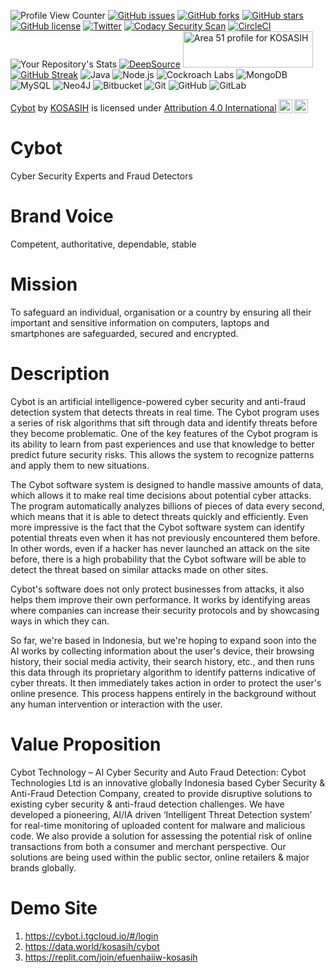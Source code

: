 ![Profile View Counter](https://komarev.com/ghpvc/?username=KOSASIH)
[![GitHub issues](https://img.shields.io/github/issues/KOSASIH/Cybot)](https://github.com/KOSASIH/Cybot/issues)
[![GitHub forks](https://img.shields.io/github/forks/KOSASIH/Cybot)](https://github.com/KOSASIH/Cybot/network)
[![GitHub stars](https://img.shields.io/github/stars/KOSASIH/Cybot)](https://github.com/KOSASIH/Cybot/stargazers)
[![GitHub license](https://img.shields.io/github/license/KOSASIH/Cybot)](https://github.com/KOSASIH/Cybot/blob/main/LICENSE)
[![Twitter](https://img.shields.io/twitter/url?style=social&url=https%3A%2F%2Fmobile.twitter.com%2FKosasihg88G)](https://twitter.com/intent/tweet?text=Wow:&url=https%3A%2F%2Fgithub.com%2FKOSASIH%2FCybot)
[![Codacy Security Scan](https://github.com/KOSASIH/Cybot/actions/workflows/codacy-analysis.yml/badge.svg)](https://github.com/KOSASIH/Cybot/actions/workflows/codacy-analysis.yml)
[![CircleCI](https://circleci.com/gh/KOSASIH/Cybot/tree/main.svg?style=svg)](https://circleci.com/gh/KOSASIH/Cybot/tree/main)
![Your Repository's Stats](https://github-readme-stats.vercel.app/api?username=KOSASIH&show_icons=true)
[![DeepSource](https://deepsource.io/gh/KOSASIH/Cybot.svg/?label=active+issues&show_trend=true&token=KjQ_HZe8BeRM6tExTQLgIA2S)](https://deepsource.io/gh/KOSASIH/Cybot/?ref=repository-badge)
<a href="https://area51.stackexchange.com/users/219520/kosasih">
<img src="https://area51.stackexchange.com/users/flair/219520.png" width="208" height="58" alt="Area 51 profile for KOSASIH" title="Area 51 profile for KOSASIH">
</a>
[![GitHub Streak](http://github-readme-streak-stats.herokuapp.com?user=KOSASIH&theme=tokyonight&date_format=M%20j%5B%2C%20Y%5D)](https://git.io/streak-stats)
![Java](https://img.shields.io/badge/java-%23ED8B00.svg?logo=java&logoColor=white&style=flat-square) 
![Node.js	](https://img.shields.io/badge/node.js-6DA55F?logo=node.js&logoColor=white&style=flat-square) 
![Cockroach Labs](https://img.shields.io/badge/Cockroach%20Labs-6933FF?logo=Cockroach%20Labs&logoColor=white&style=flat-square) 
![MongoDB](https://img.shields.io/badge/MongoDB-%234ea94b.svg?logo=mongodb&logoColor=white&style=flat-square) 
![MySQL](https://img.shields.io/badge/mysql-%2300f.svg?logo=mysql&logoColor=white&style=flat-square) 
![Neo4J](https://img.shields.io/badge/Neo4j-008CC1?logo=neo4j&logoColor=white&style=flat-square) 
![Bitbucket](https://img.shields.io/badge/bitbucket-%230047B3.svg?logo=bitbucket&logoColor=white&style=flat-square) 
![Git](https://img.shields.io/badge/git-%23F05033.svg?logo=git&logoColor=white&style=flat-square) 
![GitHub](https://img.shields.io/badge/github-%23121011.svg?logo=github&logoColor=white&style=flat-square) 
![GitLab](https://img.shields.io/badge/gitlab-%23181717.svg?logo=gitlab&logoColor=white&style=flat-square) 

<p xmlns:cc="http://creativecommons.org/ns#" xmlns:dct="http://purl.org/dc/terms/"><a property="dct:title" rel="cc:attributionURL" href="https://github.com/KOSASIH/Cybot">Cybot</a> by <a rel="cc:attributionURL dct:creator" property="cc:attributionName" href="https://github.com/KOSASIH">KOSASIH</a> is licensed under <a href="http://creativecommons.org/licenses/by/4.0/?ref=chooser-v1" target="_blank" rel="license noopener noreferrer" style="display:inline-block;">Attribution 4.0 International<img style="height:22px!important;margin-left:3px;vertical-align:text-bottom;" src="https://mirrors.creativecommons.org/presskit/icons/cc.svg?ref=chooser-v1"><img style="height:22px!important;margin-left:3px;vertical-align:text-bottom;" src="https://mirrors.creativecommons.org/presskit/icons/by.svg?ref=chooser-v1"></a></p>

# Cybot

Cyber Security Experts and Fraud Detectors

# Brand Voice

Competent, authoritative, dependable, stable

# Mission

To safeguard an individual, organisation or a country by ensuring all their important and sensitive information on computers, laptops and smartphones are safeguarded, secured and encrypted.

# Description

Cybot is an artificial intelligence-powered cyber security and anti-fraud detection system that detects threats in real time. The Cybot program uses a series of risk algorithms that sift through data and identify threats before they become problematic. One of the key features of the Cybot program is its ability to learn from past experiences and use that knowledge to better predict future security risks. This allows the system to recognize patterns and apply them to new situations.

The Cybot software system is designed to handle massive amounts of data, which allows it to make real time decisions about potential cyber attacks. The program automatically analyzes billions of pieces of data every second, which means that it is able to detect threats quickly and efficiently. Even more impressive is the fact that the Cybot software system can identify potential threats even when it has not previously encountered them before. In other words, even if a hacker has never launched an attack on the site before, there is a high probability that the Cybot software will be able to detect the threat based on similar attacks made on other sites.

Cybot's software does not only protect businesses from attacks, it also helps them improve their own performance. It works by identifying areas where companies can increase their security protocols and by showcasing ways in which they can. 

So far, we're based in Indonesia, but we're hoping to expand soon into the AI works by collecting information about the user's device, their browsing history, their social media activity, their search history, etc., and then runs this data through its proprietary algorithm to identify patterns indicative of cyber threats. It then immediately takes action in order to protect the user's online presence. This process happens entirely in the background without any human intervention or interaction with the user.


# Value Proposition

Cybot Technology – AI Cyber Security and Auto Fraud Detection: Cybot Technologies Ltd is an innovative globally Indonesia based Cyber Security & Anti-Fraud Detection Company, created to provide disruptive solutions to existing cyber security & anti-fraud detection challenges. We have developed a pioneering, AI/IA driven ‘Intelligent Threat Detection system’ for real-time monitoring of uploaded content for malware and malicious code. We also provide a solution for assessing the potential risk of online transactions from both a consumer and merchant perspective. Our solutions are being used within the public sector, online retailers & major brands globally.

# Demo Site

1. https://cybot.i.tgcloud.io/#/login
2. https://data.world/kosasih/cybot
3. https://replit.com/join/efuenhaiiw-kosasih
